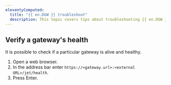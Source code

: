 ```yaml
---
eleventyComputed:
  title: "{{ en.DGW }} troubleshoot"
  description: This topic covers tips about troubleshooting {{ en.DGW }} across multiple products.
---
```

## Verify a gateway's health
It is possible to check if a particular gateway is alive and healthy.

1. Open a web browser.
1. In the address bar enter `https://<gateway.url>:<external URL>/jet/health`.
1. Press Enter.

